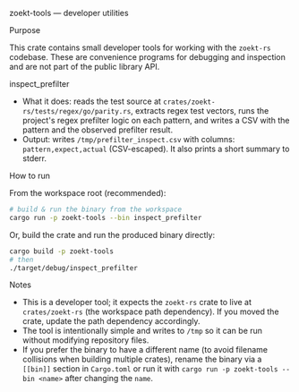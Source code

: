 zoekt-tools — developer utilities

Purpose

This crate contains small developer tools for working with the `zoekt-rs` codebase. These are convenience programs for debugging and inspection and are not part of the public library API.

inspect_prefilter

- What it does: reads the test source at `crates/zoekt-rs/tests/regex/go/parity.rs`, extracts regex test vectors, runs the project's regex prefilter logic on each pattern, and writes a CSV with the pattern and the observed prefilter result.
- Output: writes `/tmp/prefilter_inspect.csv` with columns: `pattern,expect,actual` (CSV-escaped). It also prints a short summary to stderr.

How to run

From the workspace root (recommended):

```bash
# build & run the binary from the workspace
cargo run -p zoekt-tools --bin inspect_prefilter
```

Or, build the crate and run the produced binary directly:

```bash
cargo build -p zoekt-tools
# then
./target/debug/inspect_prefilter
```

Notes

- This is a developer tool; it expects the `zoekt-rs` crate to live at `crates/zoekt-rs` (the workspace path dependency). If you moved the crate, update the path dependency accordingly.
- The tool is intentionally simple and writes to `/tmp` so it can be run without modifying repository files.
- If you prefer the binary to have a different name (to avoid filename collisions when building multiple crates), rename the binary via a `[[bin]]` section in `Cargo.toml` or run it with `cargo run -p zoekt-tools --bin <name>` after changing the `name`.

